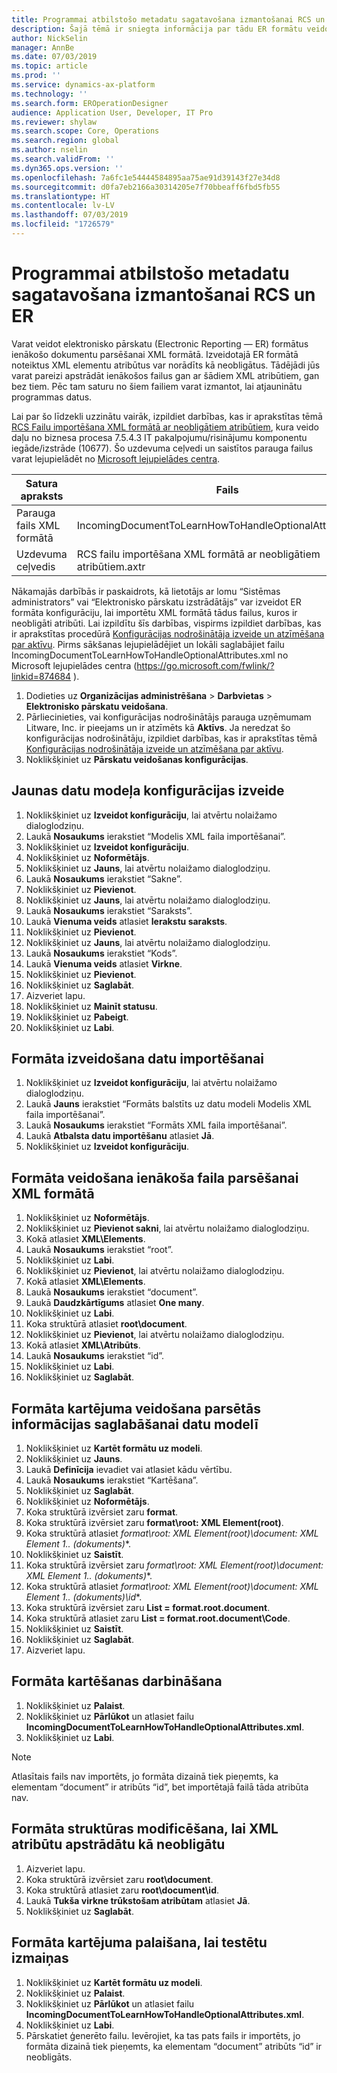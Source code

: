 ```yaml
---
title: Programmai atbilstošo metadatu sagatavošana izmantošanai RCS un ER
description: Šajā tēmā ir sniegta informācija par tādu ER formātu veidošanu, kuri nosaka XML atribūtus ienākošo elektronisko dokumentu parsēšanai XML formātā.
author: NickSelin
manager: AnnBe
ms.date: 07/03/2019
ms.topic: article
ms.prod: ''
ms.service: dynamics-ax-platform
ms.technology: ''
ms.search.form: EROperationDesigner
audience: Application User, Developer, IT Pro
ms.reviewer: shylaw
ms.search.scope: Core, Operations
ms.search.region: global
ms.author: nselin
ms.search.validFrom: ''
ms.dyn365.ops.version: ''
ms.openlocfilehash: 7a6fc1e54444584895aa75ae91d39143f27e34d8
ms.sourcegitcommit: d0fa7eb2166a30314205e7f70bbeaff6fbd5fb55
ms.translationtype: HT
ms.contentlocale: lv-LV
ms.lasthandoff: 07/03/2019
ms.locfileid: "1726579"
---
```

# <a name="prepare-application-specific-metadata-for-rcs-and-er"></a>Programmai atbilstošo metadatu sagatavošana izmantošanai RCS un ER

Varat veidot elektronisko pārskatu (Electronic Reporting — ER) formātus ienākošo dokumentu parsēšanai XML formātā. Izveidotajā ER formātā noteiktus XML elementu atribūtus var norādīts kā neobligātus. Tādējādi jūs varat pareizi apstrādāt ienākošos failus gan ar šādiem XML atribūtiem, gan bez tiem. Pēc tam saturu no šiem failiem varat izmantot, lai atjauninātu programmas datus.

Lai par šo līdzekli uzzinātu vairāk, izpildiet darbības, kas ir aprakstītas tēmā [RCS Failu importēšana XML formātā ar neobligātiem atribūtiem](tasks/import-files-xml-format-optional-attributes.md), kura veido daļu no biznesa procesa 7.5.4.3 IT pakalpojumu/risinājumu komponentu iegāde/izstrāde (10677). Šo uzdevuma ceļvedi un saistītos parauga failus varat lejupielādēt no [Microsoft lejupielādes centra](https://go.microsoft.com/fwlink/?linkid=874684).


| Satura apraksts       | Fails                                                         |
|---------------------------|--------------------------------------------------------------|
| Parauga fails XML formātā | IncomingDocumentToLearnHowToHandleOptionalAttributes.xml     |
| Uzdevuma ceļvedis                | RCS failu importēšana XML formātā ar neobligātiem atribūtiem.axtr |


Nākamajās darbībās ir paskaidrots, kā lietotājs ar lomu “Sistēmas administrators” vai “Elektronisko pārskatu izstrādātājs” var izveidot ER formāta konfigurāciju, lai importētu XML formātā tādus failus, kuros ir neobligāti atribūti. Lai izpildītu šīs darbības, vispirms izpildiet darbības, kas ir aprakstītas procedūrā [Konfigurācijas nodrošinātāja izveide un atzīmēšana par aktīvu](tasks/er-configuration-provider-mark-it-active-2016-11.md). Pirms sākšanas lejupielādējiet un lokāli saglabājiet failu IncomingDocumentToLearnHowToHandleOptionalAttributes.xml no Microsoft lejupielādes centra (https://go.microsoft.com/fwlink/?linkid=874684 ).

1. Dodieties uz **Organizācijas administrēšana** > **Darbvietas** > **Elektronisko pārskatu veidošana**.
2. Pārliecinieties, vai konfigurācijas nodrošinātājs parauga uzņēmumam Litware, Inc. ir pieejams un ir atzīmēts kā **Aktīvs**. Ja neredzat šo konfigurācijas nodrošinātāju, izpildiet darbības, kas ir aprakstītas tēmā [Konfigurācijas nodrošinātāja izveide un atzīmēšana par aktīvu](tasks/er-configuration-provider-mark-it-active-2016-11.md).
3. Noklikšķiniet uz **Pārskatu veidošanas konfigurācijas**.

## <a name="create-a-new-data-model-configuration"></a>Jaunas datu modeļa konfigurācijas izveide
1. Noklikšķiniet uz **Izveidot konfigurāciju**, lai atvērtu nolaižamo dialoglodziņu.
2. Laukā **Nosaukums** ierakstiet “Modelis XML faila importēšanai”.
3. Noklikšķiniet uz **Izveidot konfigurāciju**.
4. Noklikšķiniet uz **Noformētājs**.
5. Noklikšķiniet uz **Jauns**, lai atvērtu nolaižamo dialoglodziņu.
6. Laukā **Nosaukums** ierakstiet “Sakne”.
7. Noklikšķiniet uz **Pievienot**.
8. Noklikšķiniet uz **Jauns**, lai atvērtu nolaižamo dialoglodziņu.
9. Laukā **Nosaukums** ierakstiet “Saraksts”.
10. Laukā **Vienuma veids** atlasiet **Ierakstu saraksts**.
11. Noklikšķiniet uz **Pievienot**.
12. Noklikšķiniet uz **Jauns**, lai atvērtu nolaižamo dialoglodziņu.
13. Laukā **Nosaukums** ierakstiet “Kods”.
14. Laukā **Vienuma veids** atlasiet **Virkne**.
15. Noklikšķiniet uz **Pievienot**.
16. Noklikšķiniet uz **Saglabāt**.
17. Aizveriet lapu.
18. Noklikšķiniet uz **Mainīt statusu**.
19. Noklikšķiniet uz **Pabeigt**.
20. Noklikšķiniet uz **Labi**.

## <a name="create-a-format-for-data-import"></a>Formāta izveidošana datu importēšanai
1. Noklikšķiniet uz **Izveidot konfigurāciju**, lai atvērtu nolaižamo dialoglodziņu.
2. Laukā **Jauns** ierakstiet “Formāts balstīts uz datu modeli Modelis XML faila importēšanai”.
3. Laukā **Nosaukums** ierakstiet “Formāts XML faila importēšanai”. 
4. Laukā **Atbalsta datu importēšanu** atlasiet **Jā**.
5. Noklikšķiniet uz **Izveidot konfigurāciju**.

## <a name="design-a-format-to-parse-incoming-file-in-xml-format"></a>Formāta veidošana ienākoša faila parsēšanai XML formātā
1. Noklikšķiniet uz **Noformētājs**.
2. Noklikšķiniet uz **Pievienot sakni**, lai atvērtu nolaižamo dialoglodziņu.
3. Kokā atlasiet **XML\Elements**.
4. Laukā **Nosaukums** ierakstiet “root”.
5. Noklikšķiniet uz **Labi**.
6. Noklikšķiniet uz **Pievienot**, lai atvērtu nolaižamo dialoglodziņu.
7. Kokā atlasiet **XML\Elements**.
8. Laukā **Nosaukums** ierakstiet “document”.
9. Laukā **Daudzkārtīgums** atlasiet **One many**.
10. Noklikšķiniet uz **Labi**.
11. Koka struktūrā atlasiet **root\document**.
12. Noklikšķiniet uz **Pievienot**, lai atvērtu nolaižamo dialoglodziņu.
13. Kokā atlasiet **XML\Atribūts**.
14. Laukā **Nosaukums** ierakstiet “id”.
15. Noklikšķiniet uz **Labi**.
16. Noklikšķiniet uz **Saglabāt**.

## <a name="design-a-format-mapping-to-save-parsed-information-to-data-model"></a>Formāta kartējuma veidošana parsētās informācijas saglabāšanai datu modelī
1.  Noklikšķiniet uz **Kartēt formātu uz modeli**.
2.  Noklikšķiniet uz **Jauns**.
3.  Laukā **Definīcija** ievadiet vai atlasiet kādu vērtību.
4.  Laukā **Nosaukums** ierakstiet “Kartēšana”.
5.  Noklikšķiniet uz **Saglabāt**.
6.  Noklikšķiniet uz **Noformētājs**.
7.  Koka struktūrā izvērsiet zaru **format**.
8.  Koka struktūrā izvērsiet zaru **format\root: XML Element(root)**.
9.  Koka struktūrā atlasiet **format\root: XML Element(root)\document: XML Element 1..* (dokuments)**.
10. Noklikšķiniet uz **Saistīt**.
11. Koka struktūrā izvērsiet zaru **format\root: XML Element(root)\document: XML Element 1..* (dokuments)**.
12. Koka struktūrā atlasiet **format\root: XML Element(root)\document: XML Element 1..* (dokuments)\id**.
13. Koka struktūrā izvērsiet zaru **List = format.root.document**.
14. Koka struktūrā atlasiet zaru **List = format.root.document\Code**.
15. Noklikšķiniet uz **Saistīt**.
16. Noklikšķiniet uz **Saglabāt**.
17. Aizveriet lapu.

## <a name="run-format-mapping"></a>Formāta kartēšanas darbināšana
1. Noklikšķiniet uz **Palaist**.
2. Noklikšķiniet uz **Pārlūkot** un atlasiet failu **IncomingDocumentToLearnHowToHandleOptionalAttributes.xml**.
3. Noklikšķiniet uz **Labi**.

> [!NOTE]
> Atlasītais fails nav importēts, jo formāta dizainā tiek pieņemts, ka elementam “document” ir atribūts “id”, bet importētajā failā tāda atribūta nav.

## <a name="modify-format-structure-to-handle-xml-attribute-as-optional"></a>Formāta struktūras modificēšana, lai XML atribūtu apstrādātu kā neobligātu
1. Aizveriet lapu.
2. Koka struktūrā izvērsiet zaru **root\document**.
3. Koka struktūrā atlasiet zaru **root\document\id**.
4. Laukā **Tukša virkne trūkstošam atribūtam** atlasiet **Jā**.
5. Noklikšķiniet uz **Saglabāt**.

## <a name="run-format-mapping-to-test-changes"></a>Formāta kartējuma palaišana, lai testētu izmaiņas
1. Noklikšķiniet uz **Kartēt formātu uz modeli**.
2. Noklikšķiniet uz **Palaist**.
3. Noklikšķiniet uz **Pārlūkot** un atlasiet failu **IncomingDocumentToLearnHowToHandleOptionalAttributes.xml**.
4. Noklikšķiniet uz **Labi**.
5. Pārskatiet ģenerēto failu. Ievērojiet, ka tas pats fails ir importēts, jo formāta dizainā tiek pieņemts, ka elementam “document” atribūts “id” ir neobligāts.
